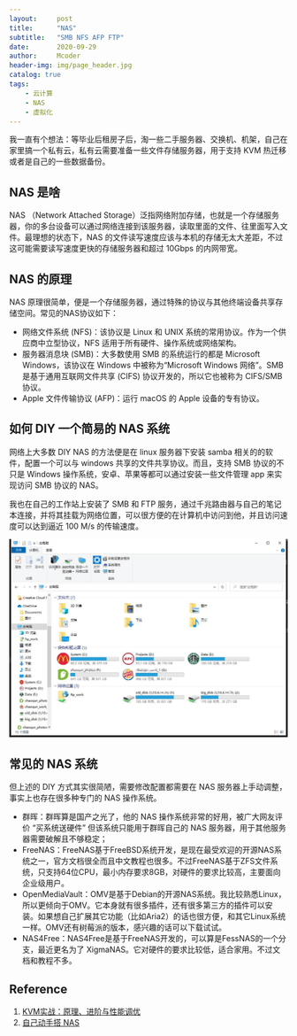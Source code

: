 ```yaml
---
layout:     post
title:      "NAS"
subtitle:   "SMB NFS AFP FTP"
date:       2020-09-29
author:     Mcoder
header-img: img/page_header.jpg
catalog: true
tags:
    - 云计算
    - NAS
    - 虚拟化
---
```


我一直有个想法：等毕业后租房子后，淘一些二手服务器、交换机、机架，自己在家里搞一个私有云，私有云需要准备一些文件存储服务器，用于支持 KVM 热迁移或者是自己的一些数据备份。

## NAS 是啥

NAS （Network Attached Storage）泛指网络附加存储，也就是一个存储服务器，你的多台设备可以通过网络连接到该服务器，读取里面的文件、往里面写入文件。最理想的状态下，NAS 的文件读写速度应该与本机的存储无太大差距，不过这可能需要读写速度更快的存储服务器和超过 10Gbps 的内网带宽。

## NAS 的原理

NAS 原理很简单，便是一个存储服务器，通过特殊的协议与其他终端设备共享存储空间。常见的NAS协议如下：

* 网络文件系统 (NFS)：该协议是 Linux 和 UNIX 系统的常用协议。作为一个供应商中立型协议，NFS 适用于所有硬件、操作系统或网络架构。
* 服务器消息块 (SMB)：大多数使用 SMB 的系统运行的都是 Microsoft Windows，该协议在 Windows 中被称为“Microsoft Windows 网络”。SMB 是基于通用互联网文件共享 (CIFS) 协议开发的，所以它也被称为 CIFS/SMB 协议。
* Apple 文件传输协议 (AFP)：运行 macOS 的 Apple 设备的专有协议。

## 如何 DIY 一个简易的 NAS 系统

网络上大多数 DIY NAS 的方法便是在 linux 服务器下安装 samba 相关的的软件，配置一个可以与 windows 共享的文件共享协议。而且，支持 SMB 协议的不只是 Windows 操作系统，安卓、苹果等都可以通过安装一些文件管理 app 来实现访问 SMB 协议的 NAS。

我也在自己的工作站上安装了 SMB 和 FTP 服务，通过千兆路由器与自己的笔记本连接，并将其挂载为网络位置，可以很方便的在计算机中访问到他，并且访问速度可以达到逼近 100 M/s 的传输速度。

![NAS](/post_img/202001/nas.jpg)

## 常见的 NAS 系统

但上述的 DIY 方式其实很简陋，需要修改配置都需要在 NAS 服务器上手动调整，事实上也存在很多种专门的 NAS 操作系统。

* 群晖：群晖算是国产之光了，他的 NAS 操作系统非常的好用，被广大网友评价 “买系统送硬件” 但该系统只能用于群晖自己的 NAS 服务器，用于其他服务器需要破解且不够稳定；
* FreeNAS：FreeNAS基于FreeBSD系统开发，是现在最受欢迎的开源NAS系统之一，官方文档很全而且中文教程也很多。不过FreeNAS基于ZFS文件系统，只支持64位CPU，最小内存要求8GB，对硬件的要求比较高，主要面向企业级用户。
* OpenMediaVault：OMV是基于Debian的开源NAS系统。我比较熟悉Linux，所以更倾向于OMV。它本身就有很多插件，还有很多第三方的插件可以安装。如果想自己扩展其它功能（比如Aria2）的话也很方便，和其它Linux系统一样。OMV还有树莓派的版本，感兴趣的话可以下载试试。
* NAS4Free：NAS4Free是基于FreeNAS开发的，可以算是FessNAS的一个分支，最近更名为了 XigmaNAS。它对硬件的要求比较低，适合家用。不过文档和教程不多。

## Reference

1. [KVM实战：原理、进阶与性能调优](https://item.jd.com/12558300.html)
2. [自己动手搭 NAS](https://my.oschina.net/u/3757085/blog/1928642)
